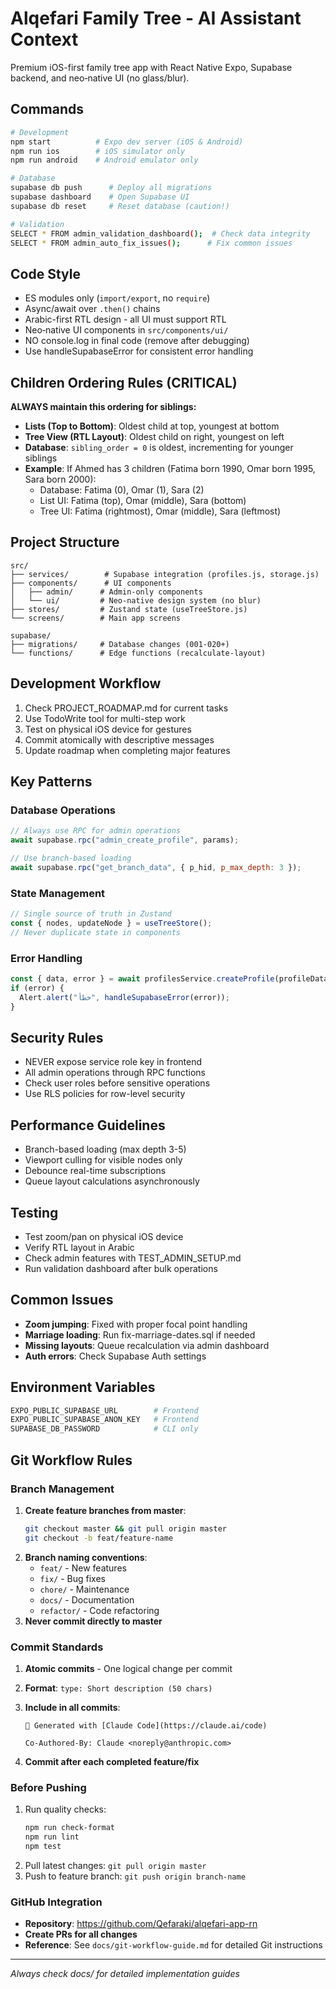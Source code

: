 # Alqefari Family Tree - AI Assistant Context

Premium iOS-first family tree app with React Native Expo, Supabase backend, and neo‑native UI (no glass/blur).

## Commands

```bash
# Development
npm start          # Expo dev server (iOS & Android)
npm run ios        # iOS simulator only
npm run android    # Android emulator only

# Database
supabase db push      # Deploy all migrations
supabase dashboard    # Open Supabase UI
supabase db reset     # Reset database (caution!)

# Validation
SELECT * FROM admin_validation_dashboard();  # Check data integrity
SELECT * FROM admin_auto_fix_issues();      # Fix common issues
```

## Code Style

- ES modules only (`import/export`, no `require`)
- Async/await over `.then()` chains
- Arabic-first RTL design - all UI must support RTL
- Neo‑native UI components in `src/components/ui/`
- NO console.log in final code (remove after debugging)
- Use handleSupabaseError for consistent error handling

## Children Ordering Rules (CRITICAL)

**ALWAYS maintain this ordering for siblings:**

- **Lists (Top to Bottom)**: Oldest child at top, youngest at bottom
- **Tree View (RTL Layout)**: Oldest child on right, youngest on left
- **Database**: `sibling_order = 0` is oldest, incrementing for younger siblings
- **Example**: If Ahmed has 3 children (Fatima born 1990, Omar born 1995, Sara born 2000):
  - Database: Fatima (0), Omar (1), Sara (2)
  - List UI: Fatima (top), Omar (middle), Sara (bottom)
  - Tree UI: Fatima (rightmost), Omar (middle), Sara (leftmost)

## Project Structure

```
src/
├── services/        # Supabase integration (profiles.js, storage.js)
├── components/      # UI components
│   ├── admin/      # Admin-only components
│   └── ui/         # Neo‑native design system (no blur)
├── stores/         # Zustand state (useTreeStore.js)
└── screens/        # Main app screens

supabase/
├── migrations/     # Database changes (001-020+)
└── functions/      # Edge functions (recalculate-layout)
```

## Development Workflow

1. Check PROJECT_ROADMAP.md for current tasks
2. Use TodoWrite tool for multi-step work
3. Test on physical iOS device for gestures
4. Commit atomically with descriptive messages
5. Update roadmap when completing major features

## Key Patterns

### Database Operations

```javascript
// Always use RPC for admin operations
await supabase.rpc("admin_create_profile", params);

// Use branch-based loading
await supabase.rpc("get_branch_data", { p_hid, p_max_depth: 3 });
```

### State Management

```javascript
// Single source of truth in Zustand
const { nodes, updateNode } = useTreeStore();
// Never duplicate state in components
```

### Error Handling

```javascript
const { data, error } = await profilesService.createProfile(profileData);
if (error) {
  Alert.alert("خطأ", handleSupabaseError(error));
}
```

## Security Rules

- NEVER expose service role key in frontend
- All admin operations through RPC functions
- Check user roles before sensitive operations
- Use RLS policies for row-level security

## Performance Guidelines

- Branch-based loading (max depth 3-5)
- Viewport culling for visible nodes only
- Debounce real-time subscriptions
- Queue layout calculations asynchronously

## Testing

- Test zoom/pan on physical iOS device
- Verify RTL layout in Arabic
- Check admin features with TEST_ADMIN_SETUP.md
- Run validation dashboard after bulk operations

## Common Issues

- **Zoom jumping**: Fixed with proper focal point handling
- **Marriage loading**: Run fix-marriage-dates.sql if needed
- **Missing layouts**: Queue recalculation via admin dashboard
- **Auth errors**: Check Supabase Auth settings

## Environment Variables

```bash
EXPO_PUBLIC_SUPABASE_URL        # Frontend
EXPO_PUBLIC_SUPABASE_ANON_KEY   # Frontend
SUPABASE_DB_PASSWORD            # CLI only
```

## Git Workflow Rules

### Branch Management

1. **Create feature branches from master**:
   ```bash
   git checkout master && git pull origin master
   git checkout -b feat/feature-name
   ```
2. **Branch naming conventions**:
   - `feat/` - New features
   - `fix/` - Bug fixes
   - `chore/` - Maintenance
   - `docs/` - Documentation
   - `refactor/` - Code refactoring
3. **Never commit directly to master**

### Commit Standards

1. **Atomic commits** - One logical change per commit
2. **Format**: `type: Short description (50 chars)`
3. **Include in all commits**:

   ```
   🤖 Generated with [Claude Code](https://claude.ai/code)

   Co-Authored-By: Claude <noreply@anthropic.com>
   ```

4. **Commit after each completed feature/fix**

### Before Pushing

1. Run quality checks:
   ```bash
   npm run check-format
   npm run lint
   npm test
   ```
2. Pull latest changes: `git pull origin master`
3. Push to feature branch: `git push origin branch-name`

### GitHub Integration

- **Repository**: https://github.com/Qefaraki/alqefari-app-rn
- **Create PRs for all changes**
- **Reference**: See `docs/git-workflow-guide.md` for detailed Git instructions

---

_Always check docs/ for detailed implementation guides_
